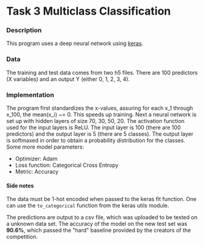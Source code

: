 # Task 3 Multiclass Classification

### Description
This program uses a deep neural network using [keras](https://keras.io/). 

### Data
The training and test data comes from two h5 files. There are 100 predictors (X variables) and an output Y (either 0, 1, 2, 3, 4). 

### Implementation
The program first standardizes the x-values, assuring for each x_1 through x_100, the mean(x_i) ~= 0. This speeds up training. Next a neural network is set up with hidden layers of size 70, 30, 50, 20. The activation function used for the input layers is ReLU. The input layer is 100 (there are 100 predictors) and the output layer is 5 (there are 5 classes). The output layer is softmaxed in order to obtain a probability distribution for the classes. Some more model parameters: 
* Optimizer: Adam
* Loss function: Categorical Cross Entropy
* Metric: Accuracy

#### Side notes
The data must be 1-hot encoded when passed to the keras fit function. One can use the `to_categorical` function from the keras utils module. 

The predictions are output to a csv file, which was uploaded to be tested on a unknown data set. The accuracy of the model on the new test set was **90.6%**, which passed the "hard" baseline provided by the creators of the competition. 
